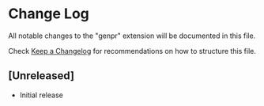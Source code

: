 # Change Log

All notable changes to the "genpr" extension will be documented in this file.

Check [Keep a Changelog](http://keepachangelog.com/) for recommendations on how to structure this file.

## [Unreleased]

- Initial release